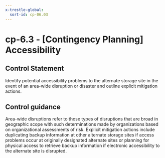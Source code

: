 ```yaml
---
x-trestle-global:
  sort-id: cp-06.03
---
```


# cp-6.3 - \[Contingency Planning\] Accessibility

## Control Statement

Identify potential accessibility problems to the alternate storage site in the event of an area-wide disruption or disaster and outline explicit mitigation actions.

## Control guidance

Area-wide disruptions refer to those types of disruptions that are broad in geographic scope with such determinations made by organizations based on organizational assessments of risk. Explicit mitigation actions include duplicating backup information at other alternate storage sites if access problems occur at originally designated alternate sites or planning for physical access to retrieve backup information if electronic accessibility to the alternate site is disrupted.

